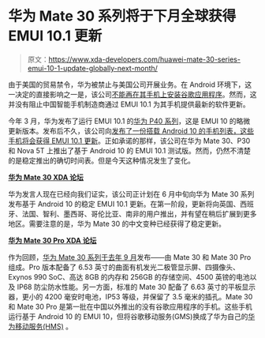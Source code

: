 # 华为 Mate 30 系列将于下月全球获得 EMUI 10.1 更新

> 原文：<https://www.xda-developers.com/huawei-mate-30-series-emui-10-1-update-globally-next-month/>

由于美国的贸易禁令，华为被禁止与美国公司开展业务。在 Android 环境下，这一决定的直接影响之一是，该公司[不能再在其手机上安装谷歌应用程序](https://www.xda-developers.com/google-revoke-huawei-android-ban-blacklist/)。然而，这并没有阻止中国智能手机制造商通过 EMUI 10.1 为其手机提供最新的软件更新。

今年 3 月，华为发布了运行 EMUI 10.1 的[华为 P40 系列](https://www.xda-developers.com/huawei-p40-pro-specifications-features-pricing-availability/)，这是 EMUI 10 的略微更新版本。发布后不久，该公司向[发布了一份搭载 Android 10 的手机列表，这些手机将会获得 EMUI 10.1 更新](https://www.xda-developers.com/emui-10-1-roadmap-beta-timeline-huawei-honor-smartphones/)。正如承诺的那样，该公司在华为 Mate 30、P30 和 Nova 5T 上推出了基于 Android 10 的 EMUI 10.1 测试版。然而，仍然不清楚的是稳定推出的确切时间表。但是今天这种情况发生了变化。

**[华为 Mate 30 XDA 论坛](https://forum.xda-developers.com/mate-30)**

华为发言人现在已经向我们证实，该公司正计划在 6 月中旬向华为 Mate 30 系列发布基于 Android 10 的稳定 EMUI 10.1 更新。在第一阶段，更新将向英国、西班牙、法国、智利、墨西哥、哥伦比亚、南非的用户推出，并有望在稍后扩展到更多地区。需要注意的是，华为 Mate 30 的中文变种已经获得了稳定更新。

**[华为 Mate 30 Pro XDA 论坛](https://forum.xda-developers.com/mate-30-pro)**

作为回顾，[华为 Mate 30 系列于去年 9 月](https://www.xda-developers.com/huawei-mate-30-pro-rs-porsche-design-specifications-features-pricing-availability/)发布——由 Mate 30 和 Mate 30 Pro 组成。Pro 版本配备了 6.53 英寸的曲面有机发光二极管显示屏、四摄像头、Exynos 990 SoC、高达 8GB 的内存和 256GB 的存储空间、4500 英镑的电池以及 IP68 防尘防水性能。另一方面，标准的 Mate 30 配备了 6.63 英寸的平板显示器，更小的 4200 毫安时电池，IP53 等级，并保留了 3.5 毫米的插孔。Mate 30 和 Mate 30 Pro 是第一批在中国以外推出的没有谷歌应用程序的手机。这些手机运行基于 Android 10 的 EMUI 10，但将谷歌移动服务(GMS)换成了华为自己的[华为移动服务(HMS)](https://www.xda-developers.com/huawei-hms-core-android-alternative-google-play-services-gms/) 。